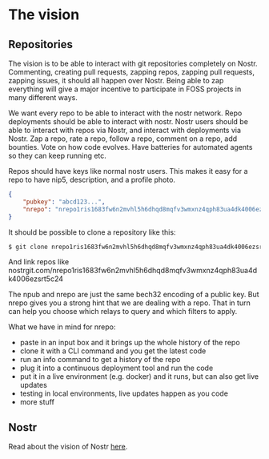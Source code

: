 # The vision

## Repositories

The vision is to be able to interact with git repositories completely on Nostr. Commenting, creating pull requests, zapping repos, zapping pull requests, zapping issues, it should all happen over Nostr. Being able to zap everything will give a major incentive to participate in FOSS projects in many different ways.

We want every repo to be able to interact with the nostr network. Repo deployments should be able to interact with nostr. Nostr users should be able to interact with repos via Nostr, and interact with deployments via Nostr. Zap a repo, rate a repo, follow a repo, comment on a repo, add bounties. Vote on how code evolves. Have batteries for automated agents so they can keep running etc.

Repos should have keys like normal nostr users. This makes it easy for a repo to have nip5, description, and a profile photo.

```JSON
{
    "pubkey": "abcd123...",
    "nrepo": "nrepo1ris1683fw6n2mvhl5h6dhqd8mqfv3wmxnz4qph83ua4dk4006ezsrt5c24"
}
```

It should be possible to clone a repository like this:

```bash
$ git clone nrepo1ris1683fw6n2mvhl5h6dhqd8mqfv3wmxnz4qph83ua4dk4006ezsrt5c24
```

And link repos like nostrgit.com/nrepo1ris1683fw6n2mvhl5h6dhqd8mqfv3wmxnz4qph83ua4dk4006ezsrt5c24 

The npub and nrepo are just the same bech32 encoding of a public key. But nrepo gives you a strong hint that we are dealing with a repo. That in turn can help you choose which relays to query and which filters to apply.

What we have in mind for nrepo:

- paste in an input box and it brings up the whole history of the repo
- clone it with a CLI command and you get the latest code
- run an info command to get a history of the repo
- plug it into a continuous deployment tool and run the code
- put it in a live environment (e.g. docker) and it runs, but can also get live updates
- testing in local environments, live updates happen as you code
- more stuff

## Nostr

Read about the vision of Nostr [here](https://github.com/NostrGit/NostrGit/blob/main/documentation/development/nostr.md).